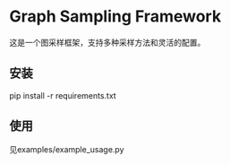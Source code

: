 # Graph Sampling Framework

这是一个图采样框架，支持多种采样方法和灵活的配置。

## 安装

pip install -r requirements.txt

## 使用

见examples/example_usage.py
